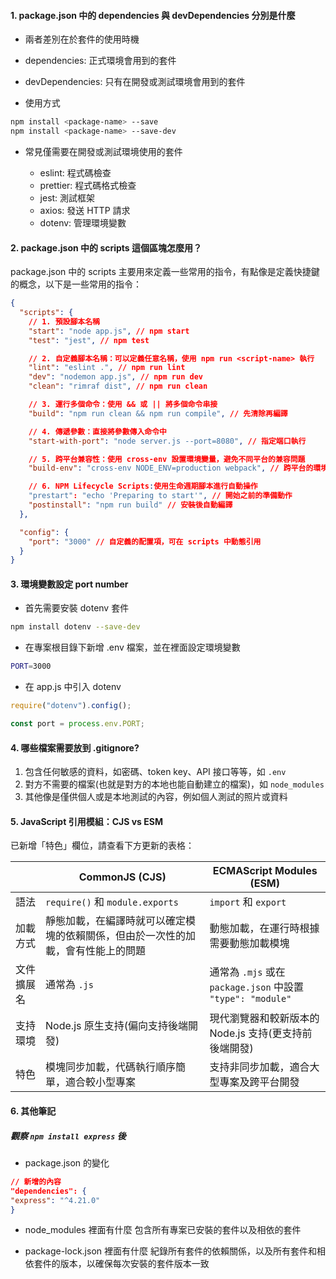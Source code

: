 #### 1. package.json 中的 dependencies 與 devDependencies 分別是什麼

- 兩者差別在於套件的使用時機

- dependencies: 正式環境會用到的套件
- devDependencies: 只有在開發或測試環境會用到的套件

- 使用方式

```bash
npm install <package-name> --save
npm install <package-name> --save-dev
```

- 常見僅需要在開發或測試環境使用的套件

  - eslint: 程式碼檢查
  - prettier: 程式碼格式檢查
  - jest: 測試框架
  - axios: 發送 HTTP 請求
  - dotenv: 管理環境變數

#### 2. package.json 中的 scripts 這個區塊怎麼用？

package.json 中的 scripts 主要用來定義一些常用的指令，有點像是定義快捷鍵的概念，以下是一些常用的指令：

```json
{
  "scripts": {
    // 1. 預設腳本名稱
    "start": "node app.js", // npm start
    "test": "jest", // npm test

    // 2. 自定義腳本名稱：可以定義任意名稱，使用 npm run <script-name> 執行
    "lint": "eslint .", // npm run lint
    "dev": "nodemon app.js", // npm run dev
    "clean": "rimraf dist", // npm run clean

    // 3. 運行多個命令：使用 && 或 || 將多個命令串接
    "build": "npm run clean && npm run compile", // 先清除再編譯

    // 4. 傳遞參數：直接將參數傳入命令中
    "start-with-port": "node server.js --port=8080", // 指定端口執行

    // 5. 跨平台兼容性：使用 cross-env 設置環境變量，避免不同平台的兼容問題
    "build-env": "cross-env NODE_ENV=production webpack", // 跨平台的環境設置

    // 6. NPM Lifecycle Scripts:使用生命週期腳本進行自動操作
    "prestart": "echo 'Preparing to start'", // 開始之前的準備動作
    "postinstall": "npm run build" // 安裝後自動編譯
  },

  "config": {
    "port": "3000" // 自定義的配置項，可在 scripts 中動態引用
  }
}
```

#### 3. 環境變數設定 port number

- 首先需要安裝 dotenv 套件

```bash
npm install dotenv --save-dev
```

- 在專案根目錄下新增 .env 檔案，並在裡面設定環境變數

```bash
PORT=3000
```

- 在 app.js 中引入 dotenv

```js
require("dotenv").config();

const port = process.env.PORT;
```

#### 4. 哪些檔案需要放到 .gitignore?

1. 包含任何敏感的資料，如密碼、token key、API 接口等等，如 `.env`
2. 對方不需要的檔案(也就是對方的本地也能自動建立的檔案)，如 `node_modules`
3. 其他像是僅供個人或是本地測試的內容，例如個人測試的照片或資料

#### 5. JavaScript 引用模組：CJS vs ESM

已新增「特色」欄位，請查看下方更新的表格：

|            | CommonJS (CJS)                                                                   | ECMAScript Modules (ESM)                                    |
| ---------- | -------------------------------------------------------------------------------- | ----------------------------------------------------------- |
| 語法       | `require()` 和 `module.exports`                                                  | `import` 和 `export`                                        |
| 加載方式   | 靜態加載，在編譯時就可以確定模塊的依賴關係，但由於一次性的加載，會有性能上的問題 | 動態加載，在運行時根據需要動態加載模塊                      |
| 文件擴展名 | 通常為 `.js`                                                                     | 通常為 `.mjs` 或在 `package.json` 中設置 `"type": "module"` |
| 支持環境   | Node.js 原生支持(偏向支持後端開發)                                               | 現代瀏覽器和較新版本的 Node.js 支持(更支持前後端開發)       |
| 特色       | 模塊同步加載，代碼執行順序簡單，適合較小型專案                                   | 支持非同步加載，適合大型專案及跨平台開發                    |

#### 6. 其他筆記

##### 觀察 `npm install express` 後

- package.json 的變化

```json
// 新增的內容
"dependencies": {
"express": "^4.21.0"
}
```

- node_modules 裡面有什麼
  包含所有專案已安裝的套件以及相依的套件

- package-lock.json 裡面有什麼
  紀錄所有套件的依賴關係，以及所有套件和相依套件的版本，以確保每次安裝的套件版本一致

